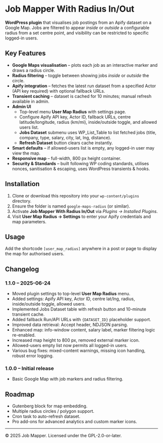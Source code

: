 # Job Mapper With Radius In/Out

**WordPress plugin** that visualises job postings from an Apify dataset on a Google Map. Jobs are filtered to appear *inside* or *outside* a configurable radius from a set centre point, and visibility can be restricted to specific logged-in users.

## Key Features

- **Google Maps visualisation** – plots each job as an interactive marker and draws a radius circle.
- **Radius filtering** – toggle between showing jobs *inside* or *outside* the circle.
- **Apify integration** – fetches the latest run dataset from a specified Actor (API key required) with optional fallback URLs.
- **Transient caching** – dataset is cached for 10 minutes; manual refresh available in admin.
- **Admin UI**
  - Top-level menu **User Map Radius** with settings page.
  - Configure Apify API key, Actor ID, fallback URLs, centre latitude/longitude, radius (km/mi), inside/outside toggle, and allowed users list.
  - **Jobs Dataset** submenu uses WP_List_Table to list fetched jobs (title, company, type, salary, city, lat, lng, distance).
  - **Refresh Dataset** button clears cache instantly.
- **Smart defaults** – if allowed-users list is empty, any logged-in user may view the map.
- **Responsive map** – full-width, 800 px height container.
- **Security & Standards** – built following WP coding standards, utilises nonces, sanitisation & escaping, uses WordPress transients & hooks.

## Installation

1. Clone or download this repository into your `wp-content/plugins` directory.
2. Ensure the folder is named `google-maps-radius` (or similar).
3. Activate **Job Mapper With Radius In/Out** via *Plugins → Installed Plugins*.
4. Visit **User Map Radius → Settings** to enter your Apify credentials and map parameters.

## Usage

Add the shortcode `[user_map_radius]` anywhere in a post or page to display the map for authorised users.

## Changelog

### 1.1.0 – 2025-06-24
- Moved plugin settings to top-level **User Map Radius** menu.
- Added settings: Apify API key, Actor ID, centre lat/lng, radius, inside/outside toggle, allowed users.
- Implemented Jobs Dataset table with refresh button and 10-minute transient cache.
- Added fallback Run/API URLs with `{DATASET_ID}` placeholder support.
- Improved data retrieval: Accept header, NDJSON parsing.
- Enhanced map: info-window content, salary label, marker filtering logic re-enabled.
- Increased map height to 800 px, removed external marker icon.
- Allowed-users empty list now permits all logged-in users.
- Various bug fixes: mixed-content warnings, missing icon handling, robust error logging.

### 1.0.0 – Initial release
- Basic Google Map with job markers and radius filtering.

## Roadmap

- Gutenberg block for map embedding.
- Multiple radius circles / polygon support.
- Cron task to auto-refresh dataset.
- Pro add-ons for advanced analytics and custom marker icons.

---
© 2025 Job Mapper. Licensed under the GPL-2.0-or-later. 